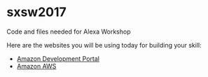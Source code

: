# sxsw2017
Code and files needed for Alexa Workshop

Here are the websites you will be using today for building your skill:
- [Amazon Development Portal](https://developer.amazon.com)
- [Amazon AWS](https://aws.amazon.com)
